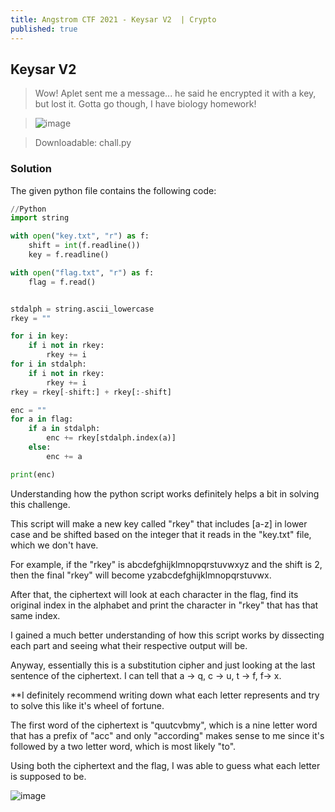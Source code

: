 ```yaml
---
title: Angstrom CTF 2021 - Keysar V2  | Crypto
published: true
---
```


## [](#header-2)Keysar V2

> Wow! Aplet sent me a message... he said he encrypted it with a key, but lost it. Gotta go though, I have biology homework!

> ![image](https://user-images.githubusercontent.com/81070073/113944679-cc769700-97b9-11eb-97c5-d15b26f29b0e.png)

> Downloadable: chall.py

### [](#header-3)Solution

The given python file contains the following code:

```Python
//Python
import string

with open("key.txt", "r") as f:
    shift = int(f.readline())
    key = f.readline()

with open("flag.txt", "r") as f:
    flag = f.read()


stdalph = string.ascii_lowercase
rkey = ""

for i in key:
    if i not in rkey:
        rkey += i
for i in stdalph:
    if i not in rkey:
        rkey += i
rkey = rkey[-shift:] + rkey[:-shift]

enc = ""
for a in flag:
    if a in stdalph:
        enc += rkey[stdalph.index(a)]
    else:
        enc += a

print(enc)
```

Understanding how the python script works definitely helps a bit in solving this challenge.

This script will make a new key called "rkey" that includes [a-z] in lower case and be shifted based on the integer that it reads in the "key.txt" file, which we don't have.

For example, if the "rkey" is abcdefghijklmnopqrstuvwxyz and the shift is 2, then the final "rkey" will become yzabcdefghijklmnopqrstuvwx.

After that, the ciphertext will look at each character in the flag, find its original index in the alphabet and print the character in "rkey" that has that same index.

I gained a much better understanding of how this script works by dissecting each part and seeing what their respective output will be. 

Anyway, essentially this is a substitution cipher and just looking at the last sentence of the ciphertext. I can tell that a -> q, c -> u, t -> f, f-> x.

**I definitely recommend writing down what each letter represents and try to solve this like it's wheel of fortune.

The first word of the ciphertext is "quutcvbmy", which is a nine letter word that has a prefix of "acc" and only "according" makes sense to me since it's followed by a two letter word, which is most likely "to".

Using both the ciphertext and the flag, I was able to guess what each letter is supposed to be.

![image](https://user-images.githubusercontent.com/81070073/113945995-5162b000-97bc-11eb-83a8-9aab1a602bd7.png)
